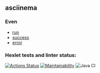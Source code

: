 ## asciinema
### Even
- [run](https://asciinema.org/a/MGlfWCmAqPzzwOLUD31bQzibB)
- [success](https://asciinema.org/a/xkjoDDAD3EQ3a8Otu53atTJKA)
- [error](https://asciinema.org/a/9cwWVVzR3ZaYlAZDP4iH4O8Aj)

### Hexlet tests and linter status:
[![Actions Status](https://github.com/ars-qq/java-project-lvl1/workflows/hexlet-check/badge.svg)](https://github.com/ars-qq/java-project-lvl1/actions)
[![Maintainability](https://api.codeclimate.com/v1/badges/a99a88d28ad37a79dbf6/maintainability)](https://codeclimate.com/github/codeclimate/codeclimate/maintainability)
![Java CI](https://github.com/ars-qq/java-project-lvl1/workflows/Java%20CI/badge.svg)